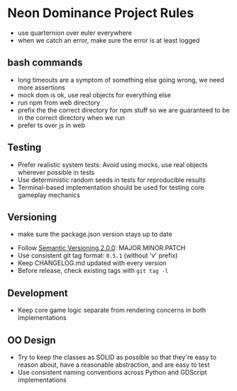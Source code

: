 # Neon Dominance Project Rules

* use quarternion over euler everywhere
* when we catch an error, make sure the error is at least logged

## bash commands

* long timeouts are a symptom of something else going wrong, we need more assertions
* mock dom is ok, use real objects for everything else
* run npm from web directory
* prefix the the correct directory for npm stuff so we are guaranteed to be in the correct directory when we run
* prefer ts over js in web

## Testing
* Prefer realistic system tests: Avoid using mocks, use real objects wherever possible in tests
* Use deterministic random seeds in tests for reproducible results
* Terminal-based implementation should be used for testing core gameplay mechanics

## Versioning

* make sure the package.json version stays up to date
- Follow [Semantic Versioning 2.0.0](https://semver.org/spec/v2.0.0.html): MAJOR.MINOR.PATCH
- Use consistent git tag format: `0.5.1` (without 'v' prefix)
- Keep CHANGELOG.md updated with every version
- Before release, check existing tags with `git tag -l`


## Development
* Keep core game logic separate from rendering concerns in both implementations

## OO Design
* Try to keep the classes as SOLID as possible so that they're easy to reason about, have a reasonable abstraction, and are easy to test
* Use consistent naming conventions across Python and GDScript implementations